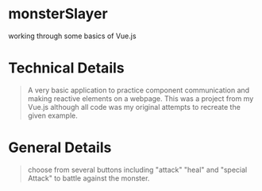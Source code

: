 # monsterSlayer
working through some basics of Vue.js

# Technical Details

> A very basic application to practice component communication and making reactive elements on a webpage. This
was a project from my Vue.js although all code was my original attempts to recreate the given example. 

# General Details

> choose from several buttons including "attack" "heal" and "special Attack" to battle against the monster.
